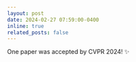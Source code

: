 ```yaml
---
layout: post
date: 2024-02-27 07:59:00-0400
inline: true
related_posts: false
---
```


One paper was accepted by CVPR 2024! :sparkles:
